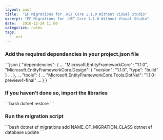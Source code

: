 ```yaml
---
layout: post
title:  "EF Migrations for .NET Core 1.1.0 Without Visual Studio"
excerpt: "EF Migrations for .NET Core 1.1.0 Without Visual Studio"
date:   2016-12-24 11:00
categories: notes
tags:
  - .net
---
```


### Add the required dependencies in your project.json file
<p></p>
```json
{
  "dependencies": { 
      ...
      "Microsoft.EntityFrameworkCore": "1.1.0",
      "Microsoft.EntityFrameworkCore.Design": {
          "version": "1.1.0",
          "type": "build"
      }
      ...
  },
  ...
  "tools": { 
      ...
      "Microsoft.EntityFrameworkCore.Tools.DotNet": "1.1.0-preview4-final"
      ...
  }
}
```
<p></p>

### If you haven’t done so, import the libraries
<p></p>
```bash
  dotnet restore
```
<p></p>

### Run the migration script
<p></p>
```bash
  dotnet ef migrations add NAME_OF_MIGRATION_CLASS
  dotnet ef database update
```